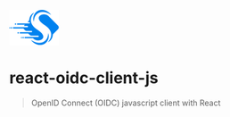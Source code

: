 ![Logo](docs/Images/Skoruba-Logo-ReadMe.png)

# react-oidc-client-js

> OpenID Connect (OIDC) javascript client with React
